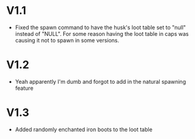 # V1.1
- Fixed the spawn command to have the husk's loot table set to "null" instead of "NULL". For some reason having the loot table in caps was causing it not to spawn in some versions.

# V1.2
- Yeah apparently I'm dumb and forgot to add in the natural spawning feature

# V1.3
- Added randomly enchanted iron boots to the loot table
